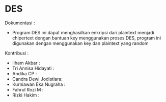 # DES

Dokumentasi : 
- Program DES ini dapat menghasilkan enkripsi dari plaintext menjadi chipertext dengan bantuan key menggunakan proses DES, program ini digunakan dengan menggunakan key dan plaintext yang random


Kontribusi :
- Ilham Akbar           :
- Tri Annisa Hidayati   :
- Andika CP             :
- Candra Dewi Jodistiara:
- Kurniawan Eka Nugraha :
- Fahrul Rozi M         :
- Rizki Hakim           :
